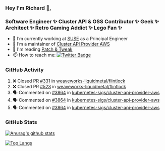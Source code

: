 ### Hey I'm Richard 👋, 

<h3 align="left">Software Engineer ✨ Cluster API & OSS Contributor ✨ Geek ✨ Architect ✨ Retro Gaming Addict ✨ Lego Fan ✨</h3>

- 🔭 I’m currently working at [SUSE](https://www.suse.com/) as a Principal Engineer
- 👯 I’m a maintainer of [Cluster API Provider AWS](https://github.com/kubernetes-sigs/cluster-api-provider-aws)
- 💬 I'm reading [Patch & Tweak](https://bjooks.com/products/patch-tweak-exploring-modular-synthesis)
- 📫 How to reach me: [![Twitter Badge](https://img.shields.io/badge/-@fruit_case-00acee?style=flat&logo=Twitter&logoColor=white)](https://twitter.com/intent/follow?screen_name=fruit_case "Follow on Twitter")

### GitHub Activity 

<!--START_SECTION:activity-->
1. ❌ Closed PR [#331](https://github.com/weaveworks-liquidmetal/flintlock/pull/331) in [weaveworks-liquidmetal/flintlock](https://github.com/weaveworks-liquidmetal/flintlock)
2. ❌ Closed PR [#523](https://github.com/weaveworks-liquidmetal/flintlock/pull/523) in [weaveworks-liquidmetal/flintlock](https://github.com/weaveworks-liquidmetal/flintlock)
3. 🗣 Commented on [#3864](https://github.com/kubernetes-sigs/cluster-api-provider-aws/issues/3864) in [kubernetes-sigs/cluster-api-provider-aws](https://github.com/kubernetes-sigs/cluster-api-provider-aws)
4. 🗣 Commented on [#3864](https://github.com/kubernetes-sigs/cluster-api-provider-aws/issues/3864) in [kubernetes-sigs/cluster-api-provider-aws](https://github.com/kubernetes-sigs/cluster-api-provider-aws)
5. 🗣 Commented on [#3864](https://github.com/kubernetes-sigs/cluster-api-provider-aws/issues/3864) in [kubernetes-sigs/cluster-api-provider-aws](https://github.com/kubernetes-sigs/cluster-api-provider-aws)
<!--END_SECTION:activity-->

### GitHub Stats

[![Anurag's github stats](https://github-readme-stats.vercel.app/api?username=richardcase&count_private=true&show_icons=true)](https://github.com/anuraghazra/github-readme-stats)

[![Top Langs](https://github-readme-stats.vercel.app/api/top-langs/?username=richardcase&hide=html&layout=compact)](https://github.com/anuraghazra/github-readme-stats)
